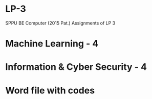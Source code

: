 # LP-3

SPPU BE Computer (2015 Pat.)
Assignments of LP 3

# Machine Learning - 4
# Information & Cyber Security - 4
# Word file with codes
